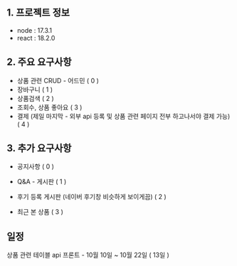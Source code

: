 ## 1. 프로젝트 정보
* node : 17.3.1
* react : 18.2.0

## 2. 주요 요구사항
* 상품 관련 CRUD - 어드민 ( 0 )
* 장바구니 ( 1 )
* 상품검색 ( 2 )
* 조회수, 상품 좋아요 ( 3 )
* 결제 (제일 마지막 - 외부 api 등록 및 상품 관련 페이지 전부 하고나서야 결제 가능) ( 4 )

## 3. 추가 요구사항
* 공지사항 ( 0 )
* Q&A - 게시판 ( 1 )
* 후기 등록 게시판 (네이버 후기창 비슷하게 보이게끔)  ( 2 )

* 최근 본 상품 ( 3 )

## 일정
상품 관련 테이블 api 프론트 - 10월 10일 ~ 10월 22일 ( 13일 )




  

